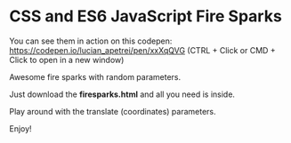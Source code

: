 # CSS and ES6 JavaScript Fire Sparks

You can see them in action on this codepen:<br>
https://codepen.io/lucian_apetrei/pen/xxXqQVG (CTRL + Click or CMD + Click to open in a new window)

Awesome fire sparks with random parameters.

Just download the **firesparks.html** and all you need is inside.

Play around with the translate (coordinates) parameters.

Enjoy!
